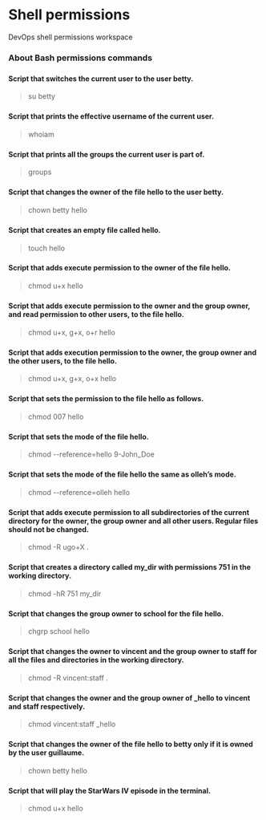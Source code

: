 
# Shell permissions
DevOps shell permissions workspace

### About Bash permissions commands
### 

### 
#### Script that switches the current user to the user betty.
> su betty

### 
#### Script that prints the effective username of the current user.
> whoiam

### 
#### Script that prints all the groups the current user is part of.
> groups

### 
#### Script that changes the owner of the file hello to the user betty.
> chown betty hello

### 
#### Script that creates an empty file called hello.
> touch hello

### 
#### Script that adds execute permission to the owner of the file hello.
> chmod u+x hello

###
#### Script that adds execute permission to the owner and the group owner, and read permission to other users, to the file hello.
> chmod u+x, g+x, o+r hello

###
#### Script that adds execution permission to the owner, the group owner and the other users, to the file hello.
> chmod u+x, g+x, o+x hello

###
#### Script that sets the permission to the file hello as follows.
> chmod 007 hello

###
#### Script that sets the mode of the file hello.
> chmod --reference=hello 9-John_Doe

###
#### Script that sets the mode of the file hello the same as olleh’s mode.
> chmod --reference=olleh hello

###
#### Script that adds execute permission to all subdirectories of the current directory for the owner, the group owner and all other users. Regular files should not be changed.
> chmod -R ugo+X .

###
#### Script that creates a directory called my_dir with permissions 751 in the working directory.
> chmod -hR 751 my_dir

###
#### Script that changes the group owner to school for the file hello.
> chgrp school hello

###
#### Script that changes the owner to vincent and the group owner to staff for all the files and directories in the working directory.
> chmod -R vincent:staff .

###
#### Script that changes the owner and the group owner of _hello to vincent and staff respectively.
> chmod vincent:staff _hello

### 
#### Script that changes the owner of the file hello to betty only if it is owned by the user guillaume.
> chown betty hello

### 
#### Script that will play the StarWars IV episode in the terminal.
> chmod u+x hello
